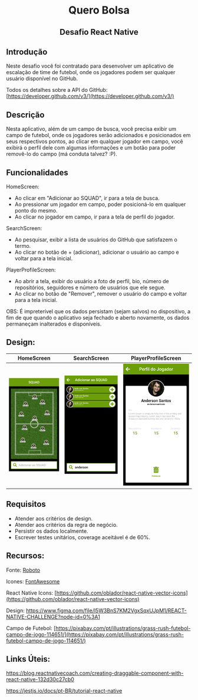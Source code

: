 <h1 align="center">Quero Bolsa</h1>
<h2 align="center">Desafio React Native</h2>

## Introdução

Neste desafio você foi contratado para desenvolver um aplicativo de escalação de time de futebol, onde os jogadores podem ser qualquer usuário disponível no GitHub.

Todos os detalhes sobre a API do GitHub:
[https://developer.github.com/v3/](https://developer.github.com/v3/)

## Descrição

Nesta aplicativo, além de um campo de busca, você precisa exibir um campo de futebol, onde os jogadores serão adicionados e posicionados em seus respectivos pontos, ao clicar em qualquer jogador em campo, você exibirá o perfil dele com algumas informações e um botão para poder removê-lo do campo (má conduta talvez? :P).

## Funcionalidades

HomeScreen:
- Ao clicar em "Adicionar ao SQUAD", ir para a tela de busca.
- Ao pressionar um jogador em campo, poder posicioná-lo em qualquer ponto do mesmo.
- Ao clicar no jogador em campo, ir para a tela de perfil do jogador.

SearchScreen:
- Ao pesquisar, exibir a lista de usuários do GitHub que satisfazem o termo.
- Ao clicar no botão de + (adicionar), adicionar o usuário ao campo e voltar para a tela inicial.

PlayerProfileScreen:
- Ao abrir a tela, exibir do usuário a foto de perfil, bio, número de repositórios, seguidores e número de usuários que ele segue.
- Ao clicar no botão de "Remover", remover o usuário do campo e voltar para a tela inicial.

OBS: É impreterível que os dados persistam (sejam salvos) no dispositivo, a fim de que quando o aplicativo seja fechado e aberto novamente, os dados permaneçam inalterados e disponíveis.

## Design:
| HomeScreen | SearchScreen | PlayerProfileScreen |
| ---------- | ------------ | ------------------- |
| ![HomeScreen](/assets/HomeScreen.png) | ![SearchScreen](/assets/SearchScreen.png) | ![PlayerProfileScreen](/assets/PlayerProfileScreen.png)

## Requisitos

- Atender aos critérios de design.
- Atender aos critérios da regra de negócio.
- Persistir os dados localmente.
- Escrever testes unitários, coverage aceitável é de 60%.

## Recursos:

Fonte: [Roboto](https://fonts.google.com/?selection.family=Roboto)

Icones: [FontAwesome](https://fontawesome.com/icons?d=gallery)

React Native Icons:
[https://github.com/oblador/react-native-vector-icons](https://github.com/oblador/react-native-vector-icons)

Design: https://www.figma.com/file/l5W3BnS7KM2VgxSqxUJpM1/REACT-NATIVE-CHALLENGE?node-id=0%3A1

Campo de Futebol:
[https://pixabay.com/pt/illustrations/grass-rush-futebol-campo-de-jogo-114651/](https://pixabay.com/pt/illustrations/grass-rush-futebol-campo-de-jogo-114651/)

## Links Úteis:

https://blog.reactnativecoach.com/creating-draggable-component-with-react-native-132d30c27cb0

https://jestjs.io/docs/pt-BR/tutorial-react-native
